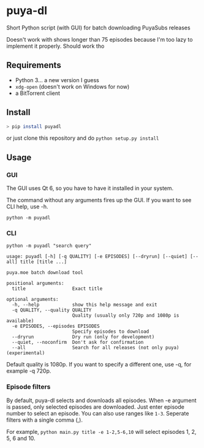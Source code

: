 # puya-dl

Short Python script (with GUI) for batch downloading PuyaSubs releases

Doesn't work with shows longer than 75 episodes because I'm too lazy to implement it properly. Should work tho

## Requirements
* Python 3... a new version I guess
* `xdg-open` (doesn't work on Windows for now)
* a BitTorrent client

## Install
```sh
> pip install puyadl
```

or just clone this repository and do `python setup.py install`

## Usage
### GUI
The GUI uses Qt 6, so you have to have it installed in your system.

The command without any arguments fires up the GUI. If you want to see CLI help, use -h.

`python -m puyadl`

### CLI
`python -m puyadl "search query"`

```
usage: puyadl [-h] [-q QUALITY] [-e EPISODES] [--dryrun] [--quiet] [--all] title [title ...]

puya.moe batch download tool

positional arguments:
  title                 Exact title

optional arguments:
  -h, --help            show this help message and exit
  -q QUALITY, --quality QUALITY
                        Quality (usually only 720p and 1080p is available)
  -e EPISODES, --episodes EPISODES
                        Specify episodes to download
  --dryrun              Dry run (only for development)
  --quiet, --noconfirm  Don't ask for confirmation
  --all                 Search for all releases (not only puya) (experimental)
```

Default quality is 1080p. If you want to specify a different one, use -q, for example -q 720p.

### Episode filters
By default, puya-dl selects and downloads all episodes. When -e argument is passed, only selected episodes are downloaded. Just enter episode number to select an episode. You can also use ranges like `1-3`. Seperate filters with a single comma (,).

For example, `python main.py title -e 1-2,5-6,10` will select episodes 1, 2, 5, 6 and 10.